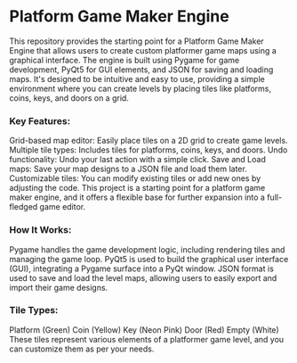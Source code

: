 # Platform Game Maker Engine
This repository provides the starting point for a Platform Game Maker Engine that allows users to create custom platformer game maps using a graphical interface. The engine is built using Pygame for game development, PyQt5 for GUI elements, and JSON for saving and loading maps. It's designed to be intuitive and easy to use, providing a simple environment where you can create levels by placing tiles like platforms, coins, keys, and doors on a grid.

### Key Features:
Grid-based map editor: Easily place tiles on a 2D grid to create game levels.
Multiple tile types: Includes tiles for platforms, coins, keys, and doors.
Undo functionality: Undo your last action with a simple click.
Save and Load maps: Save your map designs to a JSON file and load them later.
Customizable tiles: You can modify existing tiles or add new ones by adjusting the code.
This project is a starting point for a platform game maker engine, and it offers a flexible base for further expansion into a full-fledged game editor.

### How It Works:
Pygame handles the game development logic, including rendering tiles and managing the game loop.
PyQt5 is used to build the graphical user interface (GUI), integrating a Pygame surface into a PyQt window.
JSON format is used to save and load the level maps, allowing users to easily export and import their game designs.

### Tile Types:
Platform (Green)
Coin (Yellow)
Key (Neon Pink)
Door (Red)
Empty (White)
These tiles represent various elements of a platformer game level, and you can customize them as per your needs.
